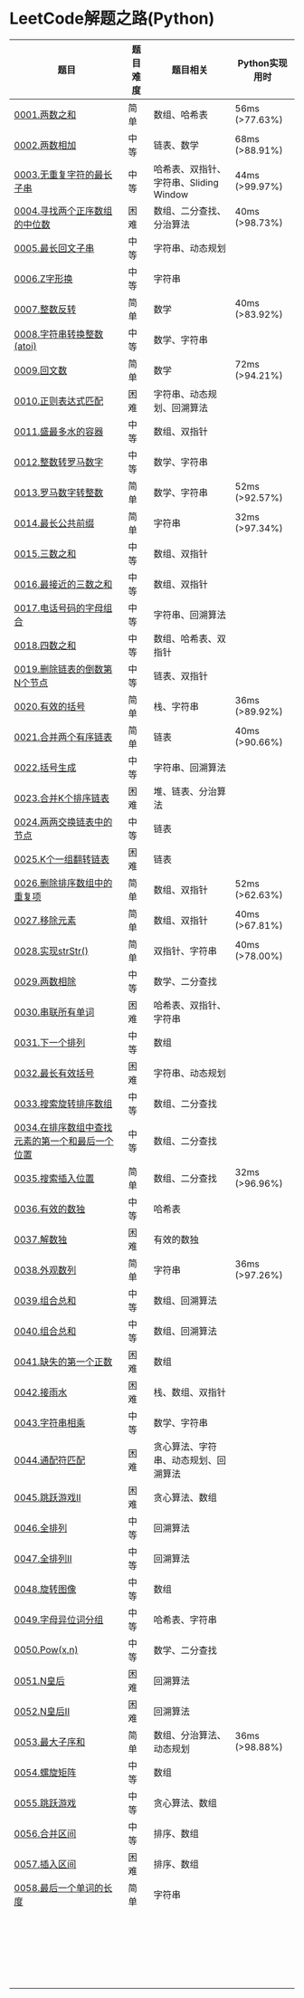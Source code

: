 # LeetCode解题之路(Python)
| 题目                                                         | 题目难度 | 题目相关                               | Python实现用时 |
| ------------------------------------------------------------ | -------- | -------------------------------------- | -------------- |
| [0001.两数之和](https://leetcode-cn.com/problems/two-sum/)   | 简单     | 数组、哈希表                           | 56ms (>77.63%) |
| [0002.两数相加](https://leetcode-cn.com/problems/add-two-numbers/) | 中等     | 链表、数学                             | 68ms (>88.91%) |
| [0003.无重复字符的最长子串](https://leetcode-cn.com/problems/longest-substring-without-repeating-characters/) | 中等     | 哈希表、双指针、字符串、Sliding Window | 44ms (>99.97%) |
| [0004.寻找两个正序数组的中位数](https://leetcode-cn.com/problems/median-of-two-sorted-arrays/) | 困难     | 数组、二分查找、分治算法               | 40ms (>98.73%) |
| [0005.最长回文子串](https://leetcode-cn.com/problems/longest-palindromic-substring/) | 中等     | 字符串、动态规划                       |                |
| [0006.Z字形换](https://leetcode-cn.com/problems/longest-palindromic-substring/) | 中等     | 字符串                                 |                |
| [0007.整数反转](https://leetcode-cn.com/problems/reverse-integer/) | 简单     | 数学                                   | 40ms (>83.92%) |
| [0008.字符串转换整数(atoi)](https://leetcode-cn.com/problems/string-to-integer-atoi/) | 中等     | 数学、字符串                           |                |
| [0009.回文数](https://leetcode-cn.com/problems/palindrome-number/) | 简单     | 数学                                   | 72ms (>94.21%) |
| [0010.正则表达式匹配](https://leetcode-cn.com/problems/regular-expression-matching/) | 困难     | 字符串、动态规划、回溯算法             |                |
| [0011.盛最多水的容器](https://leetcode-cn.com/problems/container-with-most-water/) | 中等     | 数组、双指针                           |                |
| [0012.整数转罗马数字](https://leetcode-cn.com/problems/integer-to-roman/) | 中等     | 数学、字符串                           |                |
| [0013.罗马数字转整数](https://leetcode-cn.com/problems/roman-to-integer/) | 简单     | 数学、字符串                           | 52ms (>92.57%) |
| [0014.最长公共前缀](https://leetcode-cn.com/problems/longest-common-prefix/) | 简单     | 字符串                                 | 32ms (>97.34%) |
| [0015.三数之和](https://leetcode-cn.com/problems/3sum/)      | 中等     | 数组、双指针                           |                |
| [0016.最接近的三数之和](https://leetcode-cn.com/problems/3sum-closest/) | 中等     | 数组、双指针                           |                |
| [0017.电话号码的字母组合](https://leetcode-cn.com/problems/letter-combinations-of-a-phone-number/) | 中等     | 字符串、回溯算法                       |                |
| [0018.四数之和](https://leetcode-cn.com/problems/4sum/)      | 中等     | 数组、哈希表、双指针                   |                |
| [0019.删除链表的倒数第N个节点](https://leetcode-cn.com/problems/remove-nth-node-from-end-of-list/) | 中等     | 链表、双指针                           |                |
| [0020.有效的括号](https://leetcode-cn.com/problems/valid-parentheses/) | 简单     | 栈、字符串                             | 36ms (>89.92%) |
| [0021.合并两个有序链表](https://leetcode-cn.com/problems/merge-two-sorted-lists/) | 简单     | 链表                                   | 40ms (>90.66%) |
| [0022.括号生成](https://leetcode-cn.com/problems/generate-parentheses/) | 中等     | 字符串、回溯算法                       |                |
| [0023.合并K个排序链表](https://leetcode-cn.com/problems/merge-k-sorted-lists/) | 困难     | 堆、链表、分治算法                     |                |
| [0024.两两交换链表中的节点](https://leetcode-cn.com/problems/swap-nodes-in-pairs/) | 中等     | 链表                                   |                |
| [0025.K个一组翻转链表](https://leetcode-cn.com/problems/reverse-nodes-in-k-group/) | 困难     | 链表                                   |                |
| [0026.删除排序数组中的重复项](https://leetcode-cn.com/problems/remove-duplicates-from-sorted-array/) | 简单     | 数组、双指针                           | 52ms (>62.63%) |
| [0027.移除元素](https://leetcode-cn.com/problems/remove-element/) | 简单     | 数组、双指针                           | 40ms (>67.81%) |
| [0028.实现strStr()](https://leetcode-cn.com/problems/implement-strstr/) | 简单     | 双指针、字符串                         | 40ms (>78.00%) |
| [0029.两数相除](https://leetcode-cn.com/problems/divide-two-integers/) | 中等     | 数学、二分查找                         |                |
| [0030.串联所有单词](https://leetcode-cn.com/problems/substring-with-concatenation-of-all-words/) | 困难     | 哈希表、双指针、字符串                 |                |
| [0031.下一个排列](https://leetcode-cn.com/problems/next-permutation/) | 中等     | 数组                                   |                |
| [0032.最长有效括号](https://leetcode-cn.com/problems/longest-valid-parentheses/) | 困难     | 字符串、动态规划                       |                |
| [0033.搜索旋转排序数组](https://leetcode-cn.com/problems/search-in-rotated-sorted-array/) | 中等     | 数组、二分查找                         |                |
| [0034.在排序数组中查找元素的第一个和最后一个位置](https://leetcode-cn.com/problems/find-first-and-last-position-of-element-in-sorted-array/) | 中等     | 数组、二分查找                         |                |
| [0035.搜索插入位置](https://leetcode-cn.com/problems/search-insert-position/) | 简单     | 数组、二分查找                         | 32ms (>96.96%) |
| [0036.有效的数独](https://leetcode-cn.com/problems/valid-sudoku/) | 中等     | 哈希表                                 |                |
| [0037.解数独](https://leetcode-cn.com/problems/sudoku-solver/) | 困难     | 有效的数独                             |                |
| [0038.外观数列](https://leetcode-cn.com/problems/count-and-say/) | 简单     | 字符串                                 | 36ms (>97.26%) |
| [0039.组合总和](https://leetcode-cn.com/problems/combination-sum/) | 中等     | 数组、回溯算法                         |                |
| [0040.组合总和](https://leetcode-cn.com/problems/combination-sum-ii/) | 中等     | 数组、回溯算法                         |                |
| [0041.缺失的第一个正数](https://leetcode-cn.com/problems/first-missing-positive/) | 困难     | 数组                                   |                |
| [0042.接雨水](https://leetcode-cn.com/problems/trapping-rain-water/) | 困难     | 栈、数组、双指针                       |                |
| [0043.字符串相乘](https://leetcode-cn.com/problems/multiply-strings/) | 中等     | 数学、字符串                           |                |
| [0044.通配符匹配](https://leetcode-cn.com/problems/wildcard-matching/) | 困难     | 贪心算法、字符串、动态规划、回溯算法   |                |
| [0045.跳跃游戏II](https://leetcode-cn.com/problems/jump-game-ii/) | 困难     | 贪心算法、数组                         |                |
| [0046.全排列](https://leetcode-cn.com/problems/permutations/) | 中等     | 回溯算法                               |                |
| [0047.全排列II](https://leetcode-cn.com/problems/permutations-ii/) | 中等     | 回溯算法                               |                |
| [0048.旋转图像](https://leetcode-cn.com/problems/rotate-image/) | 中等     | 数组                                   |                |
| [0049.字母异位词分组](https://leetcode-cn.com/problems/group-anagrams/) | 中等     | 哈希表、字符串                         |                |
| [0050.Pow(x,n)](https://leetcode-cn.com/problems/powx-n/0)   | 中等     | 数学、二分查找                         |                |
| [0051.N皇后](https://leetcode-cn.com/problems/n-queens/)     | 困难     | 回溯算法                               |                |
| [0052.N皇后II](https://leetcode-cn.com/problems/n-queens-ii/) | 困难     | 回溯算法                               |                |
| [0053.最大子序和](https://leetcode-cn.com/problems/maximum-subarray/) | 简单     | 数组、分治算法、动态规划               | 36ms (>98.88%) |
| [0054.螺旋矩阵](https://leetcode-cn.com/problems/spiral-matrix/) | 中等     | 数组                                   |                |
| [0055.跳跃游戏](https://leetcode-cn.com/problems/jump-game/) | 中等     | 贪心算法、数组                         |                |
| [0056.合并区间](https://leetcode-cn.com/problems/merge-intervals/) | 中等     | 排序、数组                             |                |
| [0057.插入区间](https://leetcode-cn.com/problems/insert-interval/) | 困难     | 排序、数组                             |                |
| [0058.最后一个单词的长度](https://leetcode-cn.com/problems/length-of-last-word/) | 简单     | 字符串                                 |                |
|                                                              |          |                                        |                |
|                                                              |          |                                        |                |
|                                                              |          |                                        |                |
|                                                              |          |                                        |                |
|                                                              |          |                                        |                |
|                                                              |          |                                        |                |
|                                                              |          |                                        |                |
|                                                              |          |                                        |                |
|                                                              |          |                                        |                |
|                                                              |          |                                        |                |
|                                                              |          |                                        |                |
|                                                              |          |                                        |                |
|                                                              |          |                                        |                |
|                                                              |          |                                        |                |
|                                                              |          |                                        |                |
|                                                              |          |                                        |                |
|                                                              |          |                                        |                |
|                                                              |          |                                        |                |
|                                                              |          |                                        |                |
|                                                              |          |                                        |                |
|                                                              |          |                                        |                |
|                                                              |          |                                        |                |
|                                                              |          |                                        |                |
